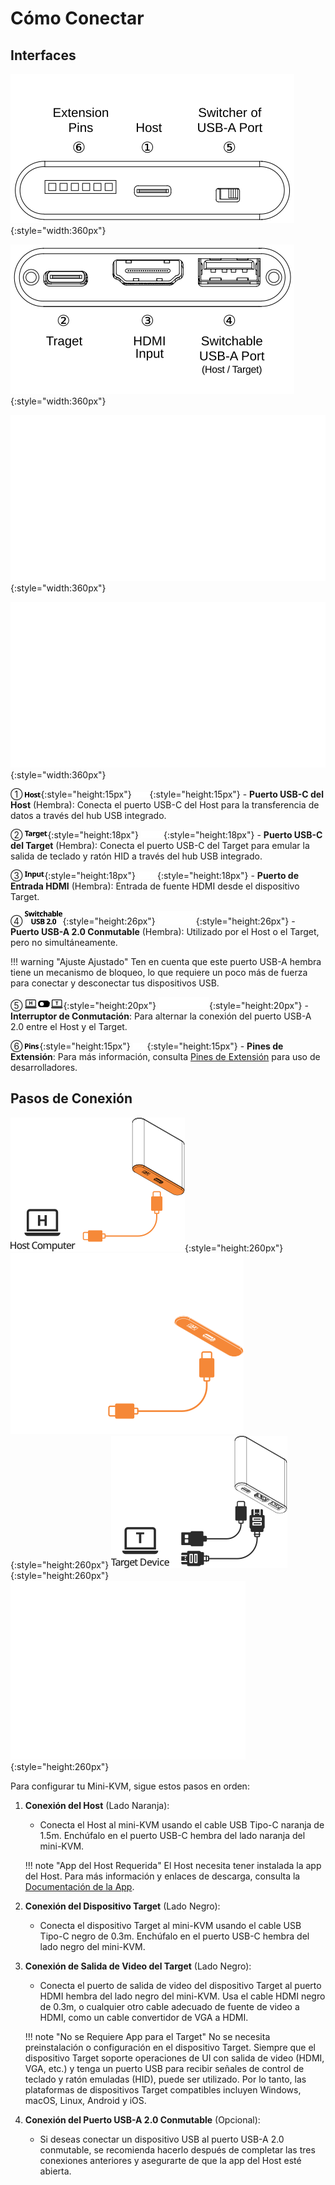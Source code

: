 # Cómo Conectar

## Interfaces

![host-side](images/product/host-htc.svg#only-light){:style="width:360px"}

![target-side](images/product/target-htc.svg#only-light){:style="width:360px"}

![host-side](images/product/host-htc_1.svg#only-dark){:style="width:360px"}

![target-side](images/product/target-htc_1.svg#only-dark){:style="width:360px"}

① ![Type-C to Host](images/shell-icons/host.svg#only-light){:style="height:15px"} ![Type-C to Host](images/shell-icons/host_1.svg#only-dark){:style="height:15px"} - **Puerto USB-C del Host** (Hembra): Conecta el puerto USB-C del Host para la transferencia de datos a través del hub USB integrado.

② ![Type-C to Target](images/shell-icons/target.svg#only-light){:style="height:18px"} ![Type-C to Target](images/shell-icons/target_1.svg#only-dark){:style="height:18px"} - **Puerto USB-C del Target** (Hembra): Conecta el puerto USB-C del Target para emular la salida de teclado y ratón HID a través del hub USB integrado.

③ ![HDMI Input](images/shell-icons/input.svg#only-light){:style="height:18px"} ![HDMI Input](images/shell-icons/input_1.svg#only-dark){:style="height:18px"} - **Puerto de Entrada HDMI** (Hembra): Entrada de fuente HDMI desde el dispositivo Target.

④ ![USB-A Port](images/shell-icons/switchable-usb.svg#only-light){:style="height:26px"} ![USB-A Port](images/shell-icons/switchable-usb_1.svg#only-dark){:style="height:26px"} - **Puerto USB-A 2.0 Conmutable** (Hembra): Utilizado por el Host o el Target, pero no simultáneamente.

!!! warning "Ajuste Ajustado"
    Ten en cuenta que este puerto USB-A hembra tiene un mecanismo de bloqueo, lo que requiere un poco más de fuerza para conectar y desconectar tus dispositivos USB.

⑤ ![Toggle Switch](images/shell-icons/toggle-h-t.svg#only-light){:style="height:20px"} ![Toggle Switch](images/shell-icons/toggle-h-t_1.svg#only-dark){:style="height:20px"} - **Interruptor de Conmutación**: Para alternar la conexión del puerto USB-A 2.0 entre el Host y el Target.

⑥ ![Extension Pins](images/shell-icons/pins.svg#only-light){:style="height:15px"} ![Extension Pins](images/shell-icons/pins_1.svg#only-dark){:style="height:15px"} - **Pines de Extensión**: Para más información, consulta [Pines de Extensión](/extension-pin) para uso de desarrolladores.

## Pasos de Conexión

![to-host](images/product/to-host.svg#only-light){:style="height:260px"} ![to-host](images/product/to-host_1.svg#only-dark){:style="height:260px"}
![to-target](images/product/to-target.svg#only-light){:style="height:260px"} ![to-target](images/product/to-target_1.svg#only-dark){:style="height:260px"}

Para configurar tu Mini-KVM, sigue estos pasos en orden:

1. **Conexión del Host** (Lado Naranja):
    - Conecta el Host al mini-KVM usando el cable USB Tipo-C naranja de 1.5m. Enchúfalo en el puerto USB-C hembra del lado naranja del mini-KVM.

    !!! note "App del Host Requerida"
        El Host necesita tener instalada la app del Host. Para más información y enlaces de descarga, consulta la [Documentación de la App](/app).

2. **Conexión del Dispositivo Target** (Lado Negro):
    - Conecta el dispositivo Target al mini-KVM usando el cable USB Tipo-C negro de 0.3m. Enchúfalo en el puerto USB-C hembra del lado negro del mini-KVM.

3. **Conexión de Salida de Video del Target** (Lado Negro):
    - Conecta el puerto de salida de video del dispositivo Target al puerto HDMI hembra del lado negro del mini-KVM. Usa el cable HDMI negro de 0.3m, o cualquier otro cable adecuado de fuente de video a HDMI, como un cable convertidor de VGA a HDMI.

    !!! note "No se Requiere App para el Target"
        No se necesita preinstalación o configuración en el dispositivo Target. Siempre que el dispositivo Target soporte operaciones de UI con salida de video (HDMI, VGA, etc.) y tenga un puerto USB para recibir señales de control de teclado y ratón emuladas (HID), puede ser utilizado. Por lo tanto, las plataformas de dispositivos Target compatibles incluyen Windows, macOS, Linux, Android y iOS.

4. **Conexión del Puerto USB-A 2.0 Conmutable** (Opcional):
    - Si deseas conectar un dispositivo USB al puerto USB-A 2.0 conmutable, se recomienda hacerlo después de completar las tres conexiones anteriores y asegurarte de que la app del Host esté abierta.

